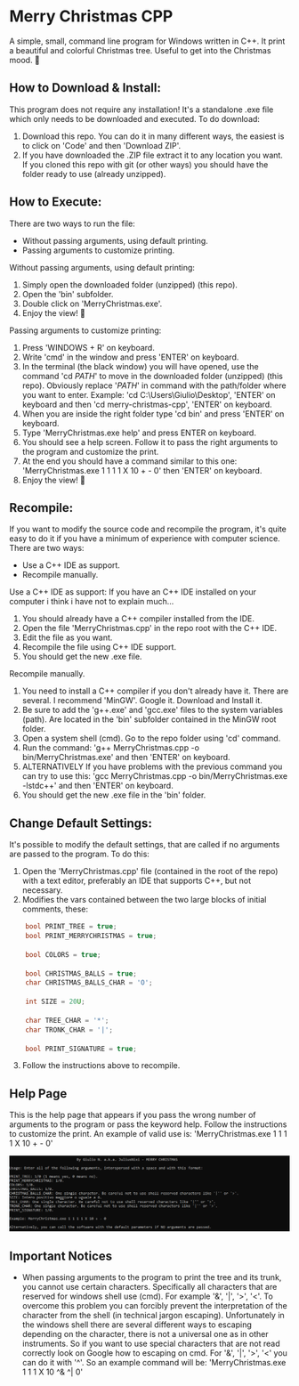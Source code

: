 # Merry Christmas CPP
A simple, small, command line program for Windows written in C++. It print a beautiful and colorful Christmas tree. Useful to get into the Christmas mood. 🎄

## How to Download & Install:
This program does not require any installation! It's a standalone .exe file which only needs to be downloaded and executed. To do download:

1. Download this repo. You can do it in many different ways, the easiest is to click on 'Code' and then 'Download ZIP'.
2. If you have downloaded the .ZIP file extract it to any location you want. If you cloned this repo with git (or other ways) you should have the folder ready to use (already unzipped).

## How to Execute:
There are two ways to run the file:

* Without passing arguments, using default printing.
* Passing arguments to customize printing.

Without passing arguments, using default printing:

1. Simply open the downloaded folder (unzipped) (this repo).
2. Open the 'bin' subfolder.
3. Double click on 'MerryChristmas.exe'.
4. Enjoy the view! 💙

Passing arguments to customize printing:

1. Press 'WINDOWS + R' on keyboard.
2. Write 'cmd' in the window and press 'ENTER' on keyboard.
3. In the terminal (the black window) you will have opened, use the command 'cd *PATH*' to move in the downloaded folder (unzipped) (this repo). Obviously replace '*PATH*' in command with the path/folder where you want to enter. Example: 'cd C:\Users\Giulio\Desktop\', 'ENTER' on keyboard and then 'cd  merry-christmas-cpp', 'ENTER' on keyboard.
4. When you are inside the right folder type 'cd bin' and press 'ENTER' on keyboard.
5. Type 'MerryChristmas.exe help' and press ENTER on keyboard.
6. You should see a help screen. Follow it to pass the right arguments to the program and customize the print.
7. At the end you should have a command similar to this one: 'MerryChristmas.exe 1 1 1 1 X 10 + - 0' then 'ENTER' on keyboard.
8. Enjoy the view! 💙

## Recompile:
If you want to modify the source code and recompile the program, it's quite easy to do it if you have a minimum of experience with computer science. There are two ways:

* Use a C++ IDE as support.
* Recompile manually.

Use a C++ IDE as support: 
If you have an C++ IDE installed on your computer i think i have not to explain much...

1. You should already have a C++ compiler installed from the IDE.
2. Open the file 'MerryChristmas.cpp' in the repo root with the C++ IDE.
3. Edit the file as you want.
4. Recompile the file using C++ IDE support.
5. You should get the new .exe file.

Recompile manually.

1. You need to install a C++ compiler if you don't already have it. There are several. I recommend 'MinGW'. Google it. Download and Install it.
2. Be sure to add the 'g++.exe' and 'gcc.exe' files to the system variables (path). Are located in the 'bin' subfolder contained in the MinGW root folder.
3. Open a system shell (cmd). Go to the repo folder using 'cd' command.
4. Run the command: 'g++ MerryChristmas.cpp -o bin/MerryChristmas.exe' and then 'ENTER' on keyboard.
5. ALTERNATIVELY If you have problems with the previous command you can try to use this: 'gcc MerryChristmas.cpp -o bin/MerryChristmas.exe -lstdc++' and then 'ENTER' on keyboard.
6. You should get the new .exe file in the 'bin' folder.

## Change Default Settings:
It's possible to modify the default settings, that are called if no arguments are passed to the program. To do this:

1. Open the 'MerryChristmas.cpp' file (contained in the root of the repo) with a text editor, preferably an IDE that supports C++, but not necessary.
2. Modifies the vars contained between the two large blocks of initial comments, these:
```c++
    bool PRINT_TREE = true;
    bool PRINT_MERRYCHRISTMAS = true;

    bool COLORS = true;

    bool CHRISTMAS_BALLS = true;
    char CHRISTMAS_BALLS_CHAR = 'O';

    int SIZE = 20U;

    char TREE_CHAR = '*';
    char TRONK_CHAR = '|';

    bool PRINT_SIGNATURE = true;
 ```
 3. Follow the instructions above to recompile.

## Help Page
This is the help page that appears if you pass the wrong number of arguments to the program or pass the keyword help. Follow the instructions to customize the print. An example of valid use is: 'MerryChristmas.exe 1 1 1 1 X 10 + - 0'

![Error: 'help_screenshot.png' not found.](https://raw.githubusercontent.com/JuliusNixi/merry-christmas-cpp/main/help_screenshot.png)

## Important Notices
* When passing arguments to the program to print the tree and its trunk, you cannot use certain characters. Specifically all characters that are reserved for windows shell use (cmd). For example '&', '|', '>', '<'. To overcome this problem you can forcibly prevent the interpretation of the character from the shell (in technical jargon escaping). Unfortunately in the windows shell there are several different ways to escaping depending on the character, there is not a universal one as in other instruments. So if you want to use special characters that are not read correctly look on Google how to escaping on cmd. For '&', '|', '>', '<' you can do it with '^'. So an example command will be: 'MerryChristmas.exe 1 1 1 X 10 ^& ^| 0'
